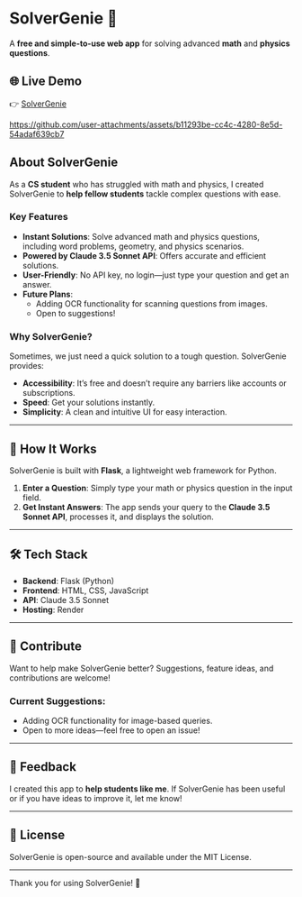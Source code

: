 
# SolverGenie 🌟  
A **free and simple-to-use web app** for solving advanced **math** and **physics questions**.  

## 🌐 Live Demo  
👉 [SolverGenie](https://solvergenie.site/)  

https://github.com/user-attachments/assets/b11293be-cc4c-4280-8e5d-54adaf639cb7

## About SolverGenie  
As a **CS student** who has struggled with math and physics, I created SolverGenie to **help fellow students** tackle complex questions with ease.  

### Key Features  
- **Instant Solutions**: Solve advanced math and physics questions, including word problems, geometry, and physics scenarios.  
- **Powered by Claude 3.5 Sonnet API**: Offers accurate and efficient solutions.  
- **User-Friendly**: No API key, no login—just type your question and get an answer.  
- **Future Plans**:  
  - Adding OCR functionality for scanning questions from images.  
  - Open to suggestions!  

### Why SolverGenie?  
Sometimes, we just need a quick solution to a tough question. SolverGenie provides:  
- **Accessibility**: It’s free and doesn’t require any barriers like accounts or subscriptions.  
- **Speed**: Get your solutions instantly.  
- **Simplicity**: A clean and intuitive UI for easy interaction.  

---

## 🚀 How It Works  
SolverGenie is built with **Flask**, a lightweight web framework for Python.  

1. **Enter a Question**: Simply type your math or physics question in the input field.  
2. **Get Instant Answers**: The app sends your query to the **Claude 3.5 Sonnet API**, processes it, and displays the solution.  

---

## 🛠️ Tech Stack  
- **Backend**: Flask (Python)  
- **Frontend**: HTML, CSS, JavaScript  
- **API**: Claude 3.5 Sonnet  
- **Hosting**: Render  

---

## 🤝 Contribute  
Want to help make SolverGenie better? Suggestions, feature ideas, and contributions are welcome!  
### Current Suggestions:  
- Adding OCR functionality for image-based queries.  
- Open to more ideas—feel free to open an issue!  

---

## 💌 Feedback  
I created this app to **help students like me**. If SolverGenie has been useful or if you have ideas to improve it, let me know!  

---

## 📜 License  
SolverGenie is open-source and available under the MIT License.  

---

Thank you for using SolverGenie! 🌹  
